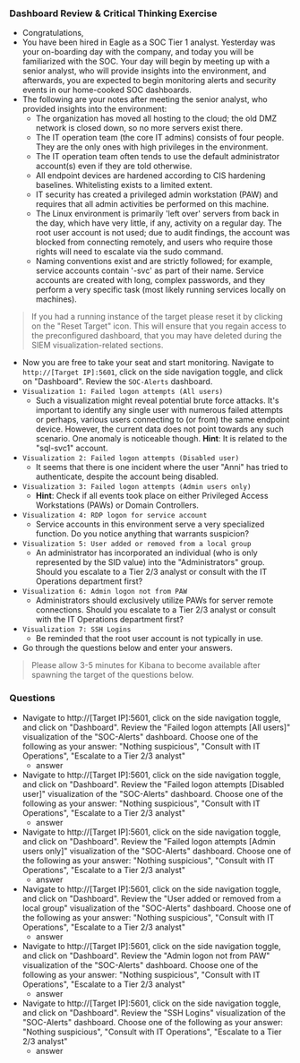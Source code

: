 ### Dashboard Review & Critical Thinking Exercise
- Congratulations,
- You have been hired in Eagle as a SOC Tier 1 analyst. Yesterday was your on-boarding day with the company, and today you will be familiarized with the SOC. Your day will begin by meeting up with a senior analyst, who will provide insights into the environment, and afterwards, you are expected to begin monitoring alerts and security events in our home-cooked SOC dashboards.
- The following are your notes after meeting the senior analyst, who provided insights into the environment:
	- The organization has moved all hosting to the cloud; the old DMZ network is closed down, so no more servers exist there.
	- The IT operation team (the core IT admins) consists of four people. They are the only ones with high privileges in the environment.	    
	- The IT operation team often tends to use the default administrator account(s) even if they are told otherwise.
	- All endpoint devices are hardened according to CIS hardening baselines. Whitelisting exists to a limited extent.
	- IT security has created a privileged admin workstation (PAW) and requires that all admin activities be performed on this machine.
	- The Linux environment is primarily 'left over' servers from back in the day, which have very little, if any, activity on a regular day. The root user account is not used; due to audit findings, the account was blocked from connecting remotely, and users who require those rights will need to escalate via the sudo command.
	- Naming conventions exist and are strictly followed; for example, service accounts contain '-svc' as part of their name. Service accounts are created with long, complex passwords, and they perform a very specific task (most likely running services locally on machines).

> If you had a running instance of the target please reset it by clicking on the "Reset Target" icon. This will ensure that you regain access to the preconfigured dashboard, that you may have deleted during the SIEM visualization-related sections.


- Now you are free to take your seat and start monitoring. Navigate to `http://[Target IP]:5601`, click on the side navigation toggle, and click on "Dashboard". Review the `SOC-Alerts` dashboard.
- `Visualization 1: Failed logon attempts (All users)`
    - Such a visualization might reveal potential brute force attacks. It's important to identify any single user with numerous failed attempts or perhaps, various users connecting to (or from) the same endpoint device. However, the current data does not point towards any such scenario. One anomaly is noticeable though. **Hint**: It is related to the "sql-svc1" account.
- `Visualization 2: Failed logon attempts (Disabled user)`
    - It seems that there is one incident where the user "Anni" has tried to authenticate, despite the account being disabled.
- `Visualization 3: Failed logon attempts (Admin users only)`
    - **Hint**: Check if all events took place on either Privileged Access Workstations (PAWs) or Domain Controllers.
- `Visualization 4: RDP logon for service account`
    - Service accounts in this environment serve a very specialized function. Do you notice anything that warrants suspicion?
- `Visualization 5: User added or removed from a local group`
    - An administrator has incorporated an individual (who is only represented by the SID value) into the "Administrators" group. Should you escalate to a Tier 2/3 analyst or consult with the IT Operations department first?
- `Visualization 6: Admin logon not from PAW`
    - Administrators should exclusively utilize PAWs for server remote connections. Should you escalate to a Tier 2/3 analyst or consult with the IT Operations department first?
- `Visualization 7: SSH Logins`
    - Be reminded that the root user account is not typically in use.
- Go through the questions below and enter your answers.

> Please allow 3-5 minutes for Kibana to become available after spawning the target of the questions below.



### Questions
- Navigate to http://[Target IP]:5601, click on the side navigation toggle, and click on "Dashboard". Review the "Failed logon attempts [All users]" visualization of the "SOC-Alerts" dashboard. Choose one of the following as your answer: "Nothing suspicious", "Consult with IT Operations", "Escalate to a Tier 2/3 analyst"
	- answer
- Navigate to http://[Target IP]:5601, click on the side navigation toggle, and click on "Dashboard". Review the "Failed logon attempts [Disabled user]" visualization of the "SOC-Alerts" dashboard. Choose one of the following as your answer: "Nothing suspicious", "Consult with IT Operations", "Escalate to a Tier 2/3 analyst"
	- answer
- Navigate to http://[Target IP]:5601, click on the side navigation toggle, and click on "Dashboard". Review the "Failed logon attempts [Admin users only]" visualization of the "SOC-Alerts" dashboard. Choose one of the following as your answer: "Nothing suspicious", "Consult with IT Operations", "Escalate to a Tier 2/3 analyst"
	- answer
- Navigate to http://[Target IP]:5601, click on the side navigation toggle, and click on "Dashboard". Review the "User added or removed from a local group" visualization of the "SOC-Alerts" dashboard. Choose one of the following as your answer: "Nothing suspicious", "Consult with IT Operations", "Escalate to a Tier 2/3 analyst"
	- answer
- Navigate to http://[Target IP]:5601, click on the side navigation toggle, and click on "Dashboard". Review the "Admin logon not from PAW" visualization of the "SOC-Alerts" dashboard. Choose one of the following as your answer: "Nothing suspicious", "Consult with IT Operations", "Escalate to a Tier 2/3 analyst"
	- answer
- Navigate to http://[Target IP]:5601, click on the side navigation toggle, and click on "Dashboard". Review the "SSH Logins" visualization of the "SOC-Alerts" dashboard. Choose one of the following as your answer: "Nothing suspicious", "Consult with IT Operations", "Escalate to a Tier 2/3 analyst"
	- answer